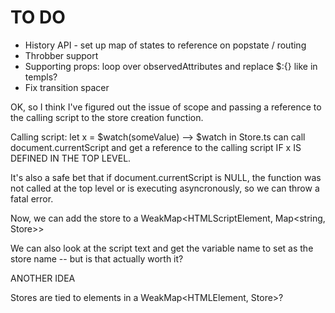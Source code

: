 # TO DO

-   History API - set up map of states to reference on popstate / routing
-   Throbber support
-   Supporting props: loop over observedAttributes and replace $:{} like in templs?
-   Fix transition spacer

OK, so I think I've figured out the issue of scope and passing a reference to the calling script to the store creation function.

Calling script: let x = $watch(someValue) --> $watch in Store.ts can call document.currentScript and get a reference to the calling script IF x IS DEFINED IN THE TOP LEVEL.

It's also a safe bet that if document.currentScript is NULL, the function was not called at the top level or is executing asyncronously, so we can throw a fatal error.

Now, we can add the store to a WeakMap<HTMLScriptElement, Map<string, Store>>

We can also look at the script text and get the variable name to set as the store name -- but is that actually worth it?

ANOTHER IDEA

Stores are tied to elements in a WeakMap<HTMLElement, Store>?
